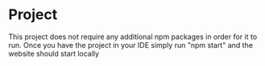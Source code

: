 # Project

This project does not require any additional npm packages in order for it to run.
Once you have the project in your IDE simply run "npm start" and the website should start locally

